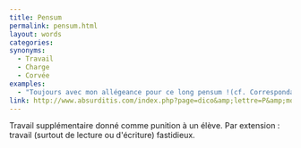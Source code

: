 ```yaml
---
title: Pensum
permalink: pensum.html
layout: words
categories:
synonyms:
  - Travail
  - Charge
  - Corvée
examples:
  - "Toujours avec mon allégeance pour ce long pensum !(cf. Correspondance)"
link: http://www.absurditis.com/index.php?page=dico&amp;lettre=P&amp;mot=Pensum
---
```


Travail supplémentaire donné comme punition à un élève. Par extension : travail (surtout de lecture ou d'écriture) fastidieux.


